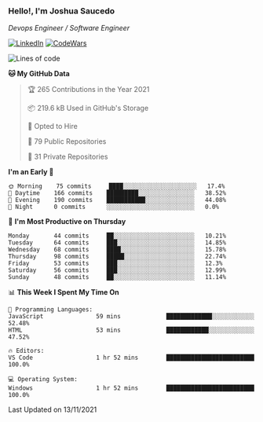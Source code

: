 ### Hello!, I'm Joshua Saucedo
*Devops Engineer / Software Engineer*  

[![LinkedIn](https://img.shields.io/badge/LinkedIn-0073b1?logo=linkedin&style=flat-square&logoColor=white)](https://www.linkedin.com/in/joshua-nathanael-saucedo-uriarte-bb0336169/)
[![CodeWars](https://www.codewars.com/users/joshuansu0897/badges/micro)](https://www.codewars.com/users/joshuansu0897)

<!--START_SECTION:waka-->
![Lines of code](https://img.shields.io/badge/From%20Hello%20World%20I%27ve%20Written-3.7%20million%20lines%20of%20code-blue)

**🐱 My GitHub Data** 

> 🏆 265 Contributions in the Year 2021
 > 
> 📦 219.6 kB Used in GitHub's Storage 
 > 
> 💼 Opted to Hire
 > 
> 📜 79 Public Repositories 
 > 
> 🔑 31 Private Repositories  
 > 
**I'm an Early 🐤** 

```text
🌞 Morning    75 commits     ████░░░░░░░░░░░░░░░░░░░░░   17.4% 
🌆 Daytime    166 commits    █████████░░░░░░░░░░░░░░░░   38.52% 
🌃 Evening    190 commits    ███████████░░░░░░░░░░░░░░   44.08% 
🌙 Night      0 commits      ░░░░░░░░░░░░░░░░░░░░░░░░░   0.0%

```
📅 **I'm Most Productive on Thursday** 

```text
Monday       44 commits     ██░░░░░░░░░░░░░░░░░░░░░░░   10.21% 
Tuesday      64 commits     ███░░░░░░░░░░░░░░░░░░░░░░   14.85% 
Wednesday    68 commits     ████░░░░░░░░░░░░░░░░░░░░░   15.78% 
Thursday     98 commits     █████░░░░░░░░░░░░░░░░░░░░   22.74% 
Friday       53 commits     ███░░░░░░░░░░░░░░░░░░░░░░   12.3% 
Saturday     56 commits     ███░░░░░░░░░░░░░░░░░░░░░░   12.99% 
Sunday       48 commits     ██░░░░░░░░░░░░░░░░░░░░░░░   11.14%

```


📊 **This Week I Spent My Time On** 

```text
💬 Programming Languages: 
JavaScript               59 mins             █████████████░░░░░░░░░░░░   52.48% 
HTML                     53 mins             ████████████░░░░░░░░░░░░░   47.52%

🔥 Editors: 
VS Code                  1 hr 52 mins        █████████████████████████   100.0%

💻 Operating System: 
Windows                  1 hr 52 mins        █████████████████████████   100.0%

```


 Last Updated on 13/11/2021
<!--END_SECTION:waka-->
